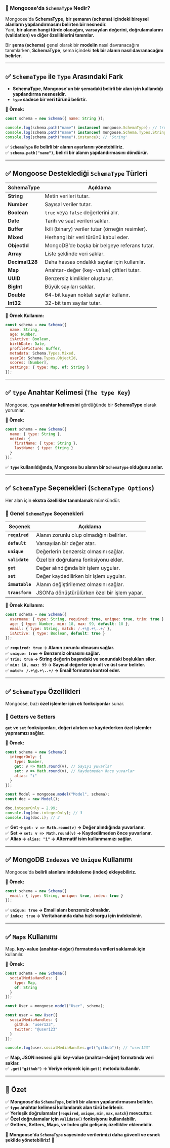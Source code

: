 ### **📌 Mongoose'da `SchemaType` Nedir?**
Mongoose'da **SchemaType**, **bir şemanın (schema) içindeki bireysel alanların yapılandırmasını belirten bir nesnedir.**  
Yani, **bir alanın hangi türde olacağını, varsayılan değerini, doğrulamalarını (validation) ve diğer özelliklerini tanımlar.**  

Bir **şema (schema)** genel olarak bir **modelin** nasıl davranacağını tanımlarken, **SchemaType**, şema içindeki **tek bir alanın nasıl davranacağını belirler.**  

---

## **✅ `SchemaType` ile `Type` Arasındaki Fark**
- **SchemaType**, **Mongoose'un bir şemadaki belirli bir alan için kullandığı yapılandırma nesnesidir.**  
- **`type` sadece bir veri türünü belirtir.**  

📌 **Örnek:**
```javascript
const schema = new Schema({ name: String });

console.log(schema.path("name") instanceof mongoose.SchemaType); // true
console.log(schema.path("name") instanceof mongoose.Schema.Types.String); // true
console.log(schema.path("name").instance); // 'String'
```
✅ **`SchemaType` ile belirli bir alanın ayarlarını yönetebiliriz.**  
✅ **`schema.path("name")`, belirli bir alanın yapılandırmasını döndürür.**  

---

## **✅ Mongoose Desteklediği `SchemaType` Türleri**
| **SchemaType** | **Açıklama** |
|--------------|-------------|
| **String** | Metin verileri tutar. |
| **Number** | Sayısal veriler tutar. |
| **Boolean** | `true` veya `false` değerlerini alır. |
| **Date** | Tarih ve saat verileri saklar. |
| **Buffer** | İkili (binary) veriler tutar (örneğin resimler). |
| **Mixed** | Herhangi bir veri türünü kabul eder. |
| **ObjectId** | MongoDB’de başka bir belgeye referans tutar. |
| **Array** | Liste şeklinde veri saklar. |
| **Decimal128** | Daha hassas ondalıklı sayılar için kullanılır. |
| **Map** | Anahtar-değer (key-value) çiftleri tutar. |
| **UUID** | Benzersiz kimlikler oluşturur. |
| **BigInt** | Büyük sayıları saklar. |
| **Double** | 64-bit kayan noktalı sayılar kullanır. |
| **Int32** | 32-bit tam sayılar tutar. |

📌 **Örnek Kullanım:**
```javascript
const schema = new Schema({
  name: String,
  age: Number,
  isActive: Boolean,
  birthDate: Date,
  profilePicture: Buffer,
  metadata: Schema.Types.Mixed,
  userId: Schema.Types.ObjectId,
  scores: [Number],
  settings: { type: Map, of: String }
});
```

---

## **✅ `type` Anahtar Kelimesi (`The type Key`)**
Mongoose, **`type` anahtar kelimesini** gördüğünde bir **SchemaType** olarak yorumlar.  

📌 **Örnek:**
```javascript
const schema = new Schema({
  name: { type: String },
  nested: {
    firstName: { type: String },
    lastName: { type: String }
  }
});
```
✅ **`type` kullanıldığında, Mongoose bu alanın bir `SchemaType` olduğunu anlar.**  

---

## **✅ `SchemaType` Seçenekleri (`SchemaType Options`)**
Her alan için **ekstra özellikler tanımlamak** mümkündür.

### **📌 Genel `SchemaType` Seçenekleri**
| **Seçenek** | **Açıklama** |
|------------|-------------|
| **`required`** | Alanın zorunlu olup olmadığını belirler. |
| **`default`** | Varsayılan bir değer atar. |
| **`unique`** | Değerlerin benzersiz olmasını sağlar. |
| **`validate`** | Özel bir doğrulama fonksiyonu ekler. |
| **`get`** | Değer alındığında bir işlem uygular. |
| **`set`** | Değer kaydedilirken bir işlem uygular. |
| **`immutable`** | Alanın değiştirilemez olmasını sağlar. |
| **`transform`** | JSON’a dönüştürülürken özel bir işlem yapar. |

📌 **Örnek Kullanım:**
```javascript
const schema = new Schema({
  username: { type: String, required: true, unique: true, trim: true },
  age: { type: Number, min: 18, max: 99, default: 18 },
  email: { type: String, match: /.+\@.+\..+/ },
  isActive: { type: Boolean, default: true }
});
```

✅ **`required: true` → Alanın zorunlu olmasını sağlar.**  
✅ **`unique: true` → Benzersiz olmasını sağlar.**  
✅ **`trim: true` → String değerin başındaki ve sonundaki boşlukları siler.**  
✅ **`min: 18, max: 99` → Sayısal değerler için alt ve üst sınır belirler.**  
✅ **`match: /.+\@.+\..+/` → Email formatını kontrol eder.**  

---

## **✅ `SchemaType` Özellikleri**
Mongoose, bazı **özel işlemler için ek fonksiyonlar** sunar.

### **📌 Getters ve Setters**
**`get` ve `set` fonksiyonları**, **değeri alırken ve kaydederken özel işlemler yapmamızı sağlar.**  

📌 **Örnek:**
```javascript
const schema = new Schema({
  integerOnly: {
    type: Number,
    get: v => Math.round(v), // Sayıyı yuvarlar
    set: v => Math.round(v), // Kaydetmeden önce yuvarlar
    alias: "i"
  }
});

const Model = mongoose.model("Model", schema);
const doc = new Model();

doc.integerOnly = 2.99;
console.log(doc.integerOnly); // 3
console.log(doc.i); // 3
```
✅ **Get → `get: v => Math.round(v)` → Değer alındığında yuvarlanır.**  
✅ **Set → `set: v => Math.round(v)` → Kaydedilmeden önce yuvarlanır.**  
✅ **Alias → `alias: "i"` → Alternatif isim kullanmamızı sağlar.**  

---

## **✅ MongoDB `Indexes` ve `Unique` Kullanımı**
Mongoose'da **belirli alanlara indeksleme (index) ekleyebiliriz.**

📌 **Örnek:**
```javascript
const schema = new Schema({
  email: { type: String, unique: true, index: true }
});
```
✅ **`unique: true` → Email alanı benzersiz olmalıdır.**  
✅ **`index: true` → Veritabanında daha hızlı sorgu için indekslenir.**  

---

## **✅ `Maps` Kullanımı**
Map, **key-value (anahtar-değer) formatında verileri saklamak için** kullanılır.  

📌 **Örnek:**
```javascript
const schema = new Schema({
  socialMediaHandles: {
    type: Map,
    of: String
  }
});

const User = mongoose.model("User", schema);

const user = new User({
  socialMediaHandles: {
    github: "user123",
    twitter: "@user123"
  }
});

console.log(user.socialMediaHandles.get("github")); // "user123"
```
✅ **Map, JSON nesnesi gibi key-value (anahtar-değer) formatında veri saklar.**  
✅ **`.get("github")` → Veriye erişmek için `get()` metodu kullanılır.**  

---

## **📌 Özet**
✅ **Mongoose'da `SchemaType`, belirli bir alanın yapılandırmasını belirler.**  
✅ **`type` anahtar kelimesi kullanılarak alan türü belirlenir.**  
✅ **Yerleşik doğrulamalar (`required`, `unique`, `min`, `max`, `match`) mevcuttur.**  
✅ **Özel doğrulamalar için `validate()` fonksiyonu kullanılabilir.**  
✅ **Getters, Setters, Maps, ve Index gibi gelişmiş özellikler eklenebilir.**  

🚀 **Mongoose'da `SchemaType` sayesinde verilerimizi daha güvenli ve esnek şekilde yönetebiliriz!** 🚀